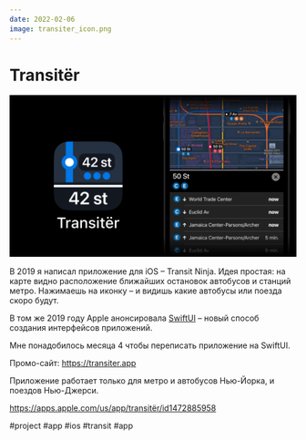 ```yaml
---
date: 2022-02-06
image: transiter_icon.png
---
```


# Transitër

![Transitër promo](transiter.png)

В 2019 я написал приложение для iOS – Transit Ninja.
Идея простая: на карте видно расположение ближайших остановок автобусов и станций метро.
Нажимаешь на иконку – и видишь какие автобусы или поезда скоро будут.

В том же 2019 году Apple анонсировала [SwiftUI](https://developer.apple.com/xcode/swiftui/)
– новый способ создания интерфейсов приложений.

Мне понадобилось месяца 4 чтобы переписать приложение на SwiftUI.

Промо-сайт: https://transiter.app

Приложение работает только для метро и автобусов Нью-Йорка, и поездов Нью-Джерси.

https://apps.apple.com/us/app/transitër/id1472885958

#project #app #ios #transit #app
